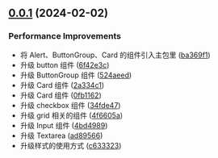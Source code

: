 ## [0.0.1](https://github.com/pfzhengd/flyer-ui-next/compare/6f42e3c805a97f4b3f7219c6168c2cf69028f9c4...v0.0.1) (2024-02-02)


### Performance Improvements

* 将 Alert、ButtonGroup、Card 的组件引入主包里 ([ba369f1](https://github.com/pfzhengd/flyer-ui-next/commit/ba369f1f54b3e6b8adc5321957b2dfd3a21673a1))
* 升级 button 组件 ([6f42e3c](https://github.com/pfzhengd/flyer-ui-next/commit/6f42e3c805a97f4b3f7219c6168c2cf69028f9c4))
* 升级 ButtonGroup 组件 ([524aeed](https://github.com/pfzhengd/flyer-ui-next/commit/524aeed38ba5a480b7dffd7aecf6daf427ec5526))
* 升级 Card 组件 ([2a334c1](https://github.com/pfzhengd/flyer-ui-next/commit/2a334c195f81766f230b10f0d0d46afa2496a40f))
* 升级 Card 组件 ([0fb1162](https://github.com/pfzhengd/flyer-ui-next/commit/0fb1162082ebbc4483b82cc4ef221ed81863d151))
* 升级 checkbox 组件 ([34fde47](https://github.com/pfzhengd/flyer-ui-next/commit/34fde47bc9e19841ed4981dbb04542c9ba4a6ff6))
* 升级 grid 相关的组件 ([4f6605a](https://github.com/pfzhengd/flyer-ui-next/commit/4f6605a4a6db1f11f1772ed87c35a055be5dc8f8))
* 升级 Input 组件 ([4bd4989](https://github.com/pfzhengd/flyer-ui-next/commit/4bd49898c9379b38d52b0d7ac3a03a510a5dbc54))
* 升级 Textarea ([ad89566](https://github.com/pfzhengd/flyer-ui-next/commit/ad89566cde8dc203aeac5a429b3cae4f14e3bd74))
* 升级样式的使用方式 ([c633323](https://github.com/pfzhengd/flyer-ui-next/commit/c633323009ed80d59e91fee635176a6d01490539))



